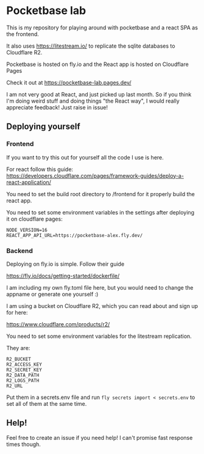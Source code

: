 # Pocketbase lab

This is my repository for playing around with pocketbase and a react SPA as the frontend.

It also uses https://litestream.io/ to replicate the sqlite databases to Cloudflare R2.

Pocketbase is hosted on fly.io and the React app is hosted on Cloudflare Pages

Check it out at https://pocketbase-lab.pages.dev/

I am not very good at React, and just picked up last month. So if you think I'm doing
weird stuff and doing things "the React way", I would really appreciate feedback! Just raise in issue!

## Deploying yourself

### Frontend

If you want to try this out for yourself all the code I use is here.

For react follow this guide: https://developers.cloudflare.com/pages/framework-guides/deploy-a-react-application/

You need to set the build root directory to /frontend for it properly build the react app.

You need to set some environment variables in the settings after deploying it on cloudflare pages:

```
NODE_VERSION=16
REACT_APP_API_URL=https://pocketbase-alex.fly.dev/
```

### Backend

Deploying on fly.io is simple. Follow their guide

https://fly.io/docs/getting-started/dockerfile/

I am including my own fly.toml file here, but you would need to change the appname or generate one yourself :)

I am using a bucket on Cloudflare R2, which you can read about and sign up for here:

https://www.cloudflare.com/products/r2/

You need to set some environment variables for the litestream replication.

They are:

```
R2_BUCKET
R2_ACCESS_KEY
R2_SECRET_KEY
R2_DATA_PATH
R2_LOGS_PATH
R2_URL
```

Put them in a secrets.env file and run `fly secrets import < secrets.env` to set all of them at the same time.

## Help!

Feel free to create an issue if you need help! I can't promise fast response times though.
